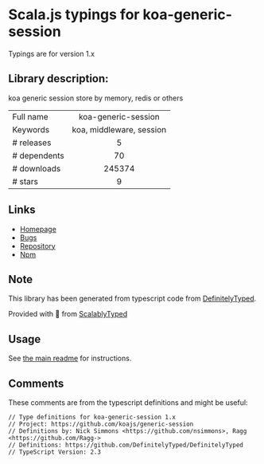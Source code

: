 
# Scala.js typings for koa-generic-session

Typings are for version 1.x

## Library description:
koa generic session store by memory, redis or others

|                    |                 |
| ------------------ | :-------------: |
| Full name          | koa-generic-session |
| Keywords           | koa, middleware, session |
| # releases         | 5 |
| # dependents       | 70 |
| # downloads        | 245374 |
| # stars            | 9 |

## Links
- [Homepage](https://github.com/koajs/generic-session#readme)
- [Bugs](https://github.com/koajs/generic-session/issues)
- [Repository](https://github.com/koajs/generic-session)
- [Npm](https://www.npmjs.com/package/koa-generic-session)
    


## Note
This library has been generated from typescript code from [DefinitelyTyped](https://definitelytyped.org).

Provided with :purple_heart: from [ScalablyTyped](https://github.com/oyvindberg/ScalablyTyped)

## Usage
See [the main readme](../../readme.md) for instructions.

## Comments

These comments are from the typescript definitions and might be useful:
```
// Type definitions for koa-generic-session 1.x
// Project: https://github.com/koajs/generic-session
// Definitions by: Nick Simmons <https://github.com/nsimmons>, Ragg <https://github.com/Ragg->
// Definitions: https://github.com/DefinitelyTyped/DefinitelyTyped
// TypeScript Version: 2.3

```


